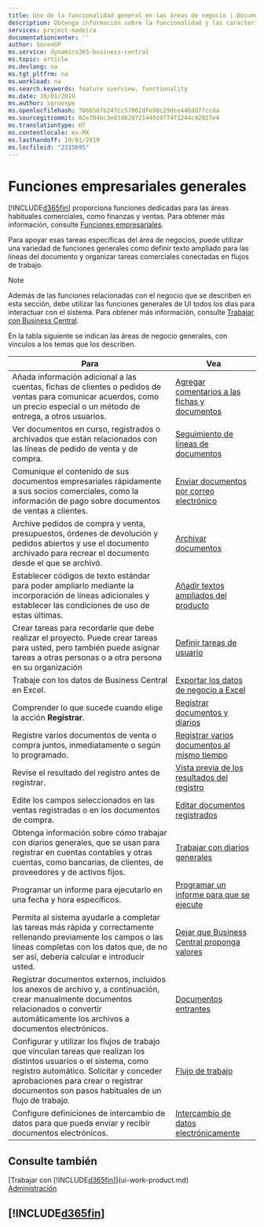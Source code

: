 ```yaml
---
title: Uso de la funcionalidad general en las áreas de negocio | Documentos de Microsoft
description: Obtenga información sobre la funcionalidad y las características que se usan en varias áreas de negocio en Business Central.
services: project-madeira
documentationcenter: ''
author: SorenGP
ms.service: dynamics365-business-central
ms.topic: article
ms.devlang: na
ms.tgt_pltfrm: na
ms.workload: na
ms.search.keywords: feature overview, functionality
ms.date: 10/01/2019
ms.author: sgroespe
ms.openlocfilehash: 786b56fb247cc57062dfe98c29dce446dd77ccda
ms.sourcegitcommit: 02e704bc3e01d62072144919774f1244c42827e4
ms.translationtype: HT
ms.contentlocale: es-MX
ms.lasthandoff: 10/01/2019
ms.locfileid: "2315695"
---
```

# <a name="general-business-functionality"></a>Funciones empresariales generales
[!INCLUDE[d365fin](includes/d365fin_md.md)] proporciona funciones dedicadas para las áreas habituales comerciales, como finanzas y ventas. Para obtener más información, consulte [Funciones empresariales](across-business-functionality.md).

Para apoyar esas tareas específicas del área de negocios, puede utilizar una variedad de funciones generales como definir texto ampliado para las líneas del documento y organizar tareas comerciales conectadas en flujos de trabajo.

> [!NOTE]
> Además de las funciones relacionadas con el negocio que se describen en esta sección, debe utilizar las funciones generales de UI todos los días para interactuar con el sistema. Para obtener más información, consulte [Trabajar con Business Central](ui-work-product.md).

En la tabla siguiente se indican las áreas de negocio generales, con vínculos a los temas que los describen.

| Para | Vea |
| --- | --- |
|Añada información adicional a las cuentas, fichas de clientes o pedidos de ventas para comunicar acuerdos, como un precio especial o un método de entrega, a otros usuarios.|[Agregar comentarios a las fichas y documentos](across-how-use-comments.md)|
|Ver documentos en curso, registrados o archivados que están relacionados con las líneas de pedido de venta y de compra.|[Seguimiento de líneas de documentos](across-how-to-track-document-lines.md)|
| Comunique el contenido de sus documentos empresariales rápidamente a sus socios comerciales, como la información de pago sobre documentos de ventas a clientes. |[Enviar documentos por correo electrónico](ui-how-send-documents-email.md) |
|Archive pedidos de compra y venta, presupuestos, órdenes de devolución y pedidos abiertos y use el documento archivado para recrear el documento desde el que se archivó.|[Archivar documentos](across-how-to-archive-documents.md)|
| Establecer códigos de texto estándar para poder ampliarlo mediante la incorporación de líneas adicionales y establecer las condiciones de uso de estas últimas. |[Añadir textos ampliados del producto](ui-how-define-ext-text.md) |
|Crear tareas para recordarle que debe realizar el proyecto. Puede crear tareas para usted, pero también puede asignar tareas a otras personas o a otra persona en su organización|[Definir tareas de usuario](across-user-tasks.md)|
|Trabaje con los datos de Business Central en Excel.|[Exportar los datos de negocio a Excel](about-export-data.md)|
|Comprender lo que sucede cuando elige la acción **Registrar**.|[Registrar documentos y diarios](ui-post-documents-journals.md)|
|Registre varios documentos de venta o compra juntos, inmediatamente o según lo programado.|[Registrar varios documentos al mismo tiempo](ui-batch-posting.md)|  
|Revise el resultado del registro antes de registrar.|[Vista previa de los resultados del registro](ui-how-preview-post-results.md)|
|Edite los campos seleccionados en las ventas registradas o en los documentos de compra.|[Editar documentos registrados](across-edit-posted-document.md)|
|Obtenga información sobre cómo trabajar con diarios generales, que se usan para registrar en cuentas contables y otras cuentas, como bancarias, de clientes, de proveedores y de activos fijos. |[Trabajar con diarios generales](ui-work-general-journals.md) |
| Programar un informe para ejecutarlo en una fecha y hora específicos. |[Programar un informe para que se ejecute](ui-work-report.md#ScheduleReport) |
|Permita al sistema ayudarle a completar las tareas más rápida y correctamente rellenando previamente los campos o las líneas completas con los datos que, de no ser así, debería calcular e introducir usted.|[Dejar que Business Central proponga valores](ui-let-system-suggest-values.md)|
|Registrar documentos externos, incluidos los anexos de archivo y, a continuación, crear manualmente documentos relacionados o convertir automáticamente los archivos a documentos electrónicos.|[Documentos entrantes](across-income-documents.md)|
|Configurar y utilizar los flujos de trabajo que vinculan tareas que realizan los distintos usuarios o el sistema, como registro automático. Solicitar y conceder aprobaciones para crear o registrar documentos son pasos habituales de un flujo de trabajo.|[Flujo de trabajo](across-workflow.md)|
| Configure definiciones de intercambio de datos para que pueda enviar y recibir documentos electrónicos. |[Intercambio de datos electrónicamente](across-data-exchange.md) |

## <a name="see-also"></a>Consulte también
[Trabajar con [!INCLUDE[d365fin](includes/d365fin_md.md)]](ui-work-product.md)  
[Administración](admin-setup-and-administration.md)

## [!INCLUDE[d365fin](includes/free_trial_md.md)]  
